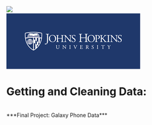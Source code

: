 <img src="https://lever-client-logos.s3.amazonaws.com/coursera-150x35.png"></img><br>
<img src="jhulogo.png"></img> 
<h1> Getting and Cleaning Data: </h1>
<br>
***Final Project: Galaxy Phone Data***  
